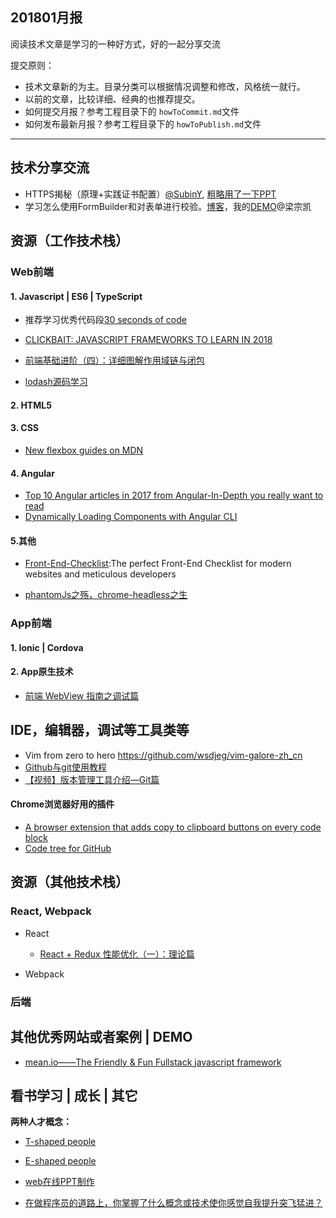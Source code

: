 ## 201801月报

阅读技术文章是学习的一种好方式，好的一起分享交流

提交原则：

- 技术文章新的为主。目录分类可以根据情况调整和修改，风格统一就行。
- 以前的文章，比较详细、经典的也推荐提交。
- 如何提交月报？参考工程目录下的 `howToCommit.md`文件
- 如何发布最新月报？参考工程目录下的 `howToPublish.md`文件

---

## 技术分享交流

- HTTPS揭秘（原理+实践证书配置）[@SubinY](https://github.com/SubinY), [粗略用了一下PPT](http://www.ipresst.com/w/jzxbia)
- 学习怎么使用FormBuilder和对表单进行校验。[博客](https://blog.thoughtram.io/angular/2016/06/22/model-driven-forms-in-angular-2.html)，我的[DEMO](https://stackblitz.com/edit/angular-xun5yf?file=app%2Fapp.component.html)@梁宗凯

## 资源（工作技术栈）


### Web前端


#### 1. Javascript | ES6 | TypeScript

- 推荐学习优秀代码段[30 seconds of code](https://github.com/Chalarangelo/30-seconds-of-code)

- [CLICKBAIT: JAVASCRIPT FRAMEWORKS TO LEARN IN 2018](https://oprea.rocks/blog/javascript-frameworks-to-learn-in-2018/)

- [前端基础进阶（四）：详细图解作用域链与闭包](http://web.jobbole.com/90524/)

- [lodash源码学习](https://github.com/giscafer/giscafer.github.io/labels/lodash%E6%BA%90%E7%A0%81%E5%AD%A6%E4%B9%A0)



#### 2. HTML5


#### 3. CSS 

- [New flexbox guides on MDN](https://hacks.mozilla.org/2018/01/new-flexbox-guides-on-mdn/)

#### 4. Angular

- [Top 10 Angular articles in 2017 from Angular-In-Depth you really want to read](https://blog.angularindepth.com/top-10-angular-articles-in-2017-from-angularindepth-you-really-want-to-read-153ae6e497d4)
- [Dynamically Loading Components with Angular CLI](http://www.inoreader.com/article/3a9c6e7ee375a4b7-dynamically-loading-components-with-angular-cli)

#### 5.其他

- [Front-End-Checklist](https://github.com/thedaviddias/Front-End-Checklist):The perfect Front-End Checklist for modern websites and meticulous developers

- [phantomJs之殇，chrome-headless之生](http://insights.thoughtworks.cn/phantomjs-and-chrome-headless)

### App前端


#### 1. Ionic | Cordova


#### 2. App原生技术

- [前端 WebView 指南之调试篇](http://www.inoreader.com/article/3a9c6e7ee7fc0f74-webview)


## IDE，编辑器，调试等工具类等

- Vim from zero to hero  https://github.com/wsdjeg/vim-galore-zh_cn 
- [Github与git使用教程](https://giscafer.gitbooks.io/front-end-manual/content/devtool/awesome-github.html)
- [【视频】版本管理工具介绍—Git篇](https://www.imooc.com/learn/208)


#### Chrome浏览器好用的插件 

- [A browser extension that adds copy to clipboard buttons on every code block](https://github.com/zenorocha/codecopy)
- [Code tree for GitHub](https://github.com/buunguyen/octotree)



## 资源（其他技术栈）


### React, Webpack 

- React
    
    - [React + Redux 性能优化（一）：理论篇](https://zhuanlan.zhihu.com/p/32601923)

- Webpack


### 后端



## 其他优秀网站或者案例 | DEMO

- [mean.io——The Friendly & Fun Fullstack javascript framework](http://mean.io/)

## 看书学习 | 成长 | 其它

**两种人才概念：**
- [T-shaped people ](https://collegeinfogeek.com/become-t-shaped-person/)
- [E-shaped people](https://www.leadingagile.com/2017/02/e-shaped-staff/)

- [web在线PPT制作](http://www.ipresst.com/)


- [在做程序员的道路上，你掌握了什么概念或技术使你感觉自我提升突飞猛进？](https://www.zhihu.com/question/68611994)
